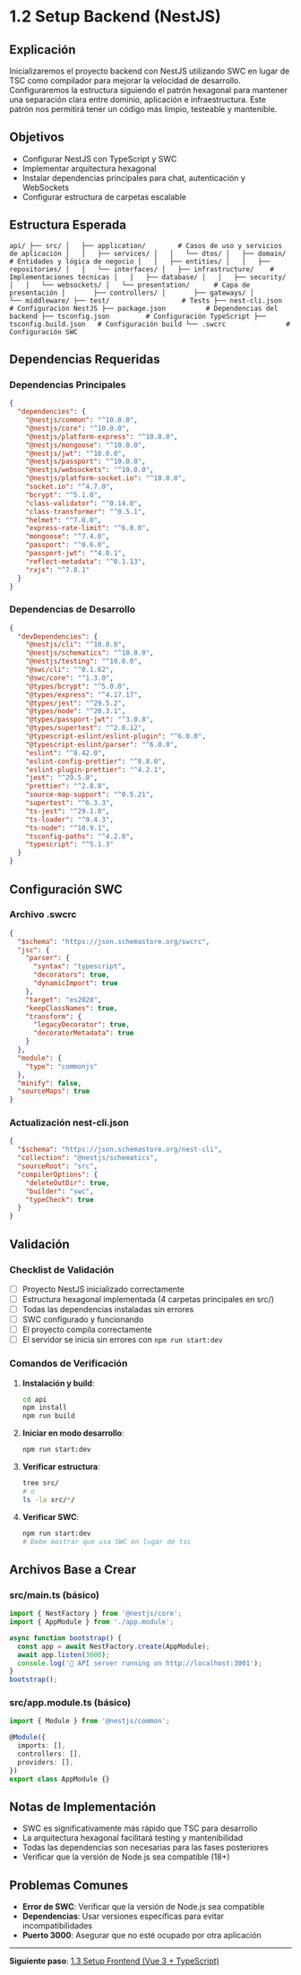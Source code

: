 # 1.2 Setup Backend (NestJS)

## Explicación

Inicializaremos el proyecto backend con NestJS utilizando SWC en lugar de TSC como compilador para mejorar la velocidad de desarrollo. Configuraremos la estructura siguiendo el patrón hexagonal para mantener una separación clara entre dominio, aplicación e infraestructura. Este patrón nos permitirá tener un código más limpio, testeable y mantenible.

## Objetivos

- Configurar NestJS con TypeScript y SWC
- Implementar arquitectura hexagonal
- Instalar dependencias principales para chat, autenticación y WebSockets
- Configurar estructura de carpetas escalable

## Estructura Esperada

`
api/
├── src/
│   ├── application/        # Casos de uso y servicios de aplicación
│   │   ├── services/
│   │   └── dtos/
│   ├── domain/            # Entidades y lógica de negocio
│   │   ├── entities/
│   │   ├── repositories/
│   │   └── interfaces/
│   ├── infrastructure/    # Implementaciones técnicas
│   │   ├── database/
│   │   ├── security/
│   │   └── websockets/
│   └── presentation/      # Capa de presentación
│       ├── controllers/
│       ├── gateways/
│       └── middleware/
├── test/                  # Tests
├── nest-cli.json         # Configuración NestJS
├── package.json          # Dependencias del backend
├── tsconfig.json         # Configuración TypeScript
├── tsconfig.build.json   # Configuración build
└── .swcrc               # Configuración SWC
`

## Dependencias Requeridas

### Dependencias Principales

```json
{
  "dependencies": {
    "@nestjs/common": "^10.0.0",
    "@nestjs/core": "^10.0.0",
    "@nestjs/platform-express": "^10.0.0",
    "@nestjs/mongoose": "^10.0.0",
    "@nestjs/jwt": "^10.0.0",
    "@nestjs/passport": "^10.0.0",
    "@nestjs/websockets": "^10.0.0",
    "@nestjs/platform-socket.io": "^10.0.0",
    "socket.io": "^4.7.0",
    "bcrypt": "^5.1.0",
    "class-validator": "^0.14.0",
    "class-transformer": "^0.5.1",
    "helmet": "^7.0.0",
    "express-rate-limit": "^6.8.0",
    "mongoose": "^7.4.0",
    "passport": "^0.6.0",
    "passport-jwt": "^4.0.1",
    "reflect-metadata": "^0.1.13",
    "rxjs": "^7.8.1"
  }
}
```

### Dependencias de Desarrollo

```json
{
  "devDependencies": {
    "@nestjs/cli": "^10.0.0",
    "@nestjs/schematics": "^10.0.0",
    "@nestjs/testing": "^10.0.0",
    "@swc/cli": "^0.1.62",
    "@swc/core": "^1.3.0",
    "@types/bcrypt": "^5.0.0",
    "@types/express": "^4.17.17",
    "@types/jest": "^29.5.2",
    "@types/node": "^20.3.1",
    "@types/passport-jwt": "^3.0.8",
    "@types/supertest": "^2.0.12",
    "@typescript-eslint/eslint-plugin": "^6.0.0",
    "@typescript-eslint/parser": "^6.0.0",
    "eslint": "^8.42.0",
    "eslint-config-prettier": "^8.8.0",
    "eslint-plugin-prettier": "^4.2.1",
    "jest": "^29.5.0",
    "prettier": "^2.8.8",
    "source-map-support": "^0.5.21",
    "supertest": "^6.3.3",
    "ts-jest": "^29.1.0",
    "ts-loader": "^9.4.3",
    "ts-node": "^10.9.1",
    "tsconfig-paths": "^4.2.0",
    "typescript": "^5.1.3"
  }
}
```

## Configuración SWC

### Archivo .swcrc

```json
{
  "$schema": "https://json.schemastore.org/swcrc",
  "jsc": {
    "parser": {
      "syntax": "typescript",
      "decorators": true,
      "dynamicImport": true
    },
    "target": "es2020",
    "keepClassNames": true,
    "transform": {
      "legacyDecorator": true,
      "decoratorMetadata": true
    }
  },
  "module": {
    "type": "commonjs"
  },
  "minify": false,
  "sourceMaps": true
}
```

### Actualización nest-cli.json

```json
{
  "$schema": "https://json.schemastore.org/nest-cli",
  "collection": "@nestjs/schematics",
  "sourceRoot": "src",
  "compilerOptions": {
    "deleteOutDir": true,
    "builder": "swc",
    "typeCheck": true
  }
}
```

## Validación

### Checklist de Validación

- [ ] Proyecto NestJS inicializado correctamente
- [ ] Estructura hexagonal implementada (4 carpetas principales en src/)
- [ ] Todas las dependencias instaladas sin errores
- [ ] SWC configurado y funcionando
- [ ] El proyecto compila correctamente
- [ ] El servidor se inicia sin errores con `npm run start:dev`

### Comandos de Verificación

1. **Instalación y build**:

   ```bash
   cd api
   npm install
   npm run build
   ```

2. **Iniciar en modo desarrollo**:

   ```bash
   npm run start:dev
   ```

3. **Verificar estructura**:

   ```bash
   tree src/
   # o
   ls -la src/*/
   ```

4. **Verificar SWC**:

   ```bash
   npm run start:dev
   # Debe mostrar que usa SWC en lugar de tsc
   ```

## Archivos Base a Crear

### src/main.ts (básico)

```typescript
import { NestFactory } from '@nestjs/core';
import { AppModule } from './app.module';

async function bootstrap() {
  const app = await NestFactory.create(AppModule);
  await app.listen(3000);
  console.log('🚀 API server running on http://localhost:3001');
}
bootstrap();
```

### src/app.module.ts (básico)

```typescript
import { Module } from '@nestjs/common';

@Module({
  imports: [],
  controllers: [],
  providers: [],
})
export class AppModule {}
```

## Notas de Implementación

- SWC es significativamente más rápido que TSC para desarrollo
- La arquitectura hexagonal facilitará testing y mantenibilidad
- Todas las dependencias son necesarias para las fases posteriores
- Verificar que la versión de Node.js sea compatible (18+)

## Problemas Comunes

- **Error de SWC**: Verificar que la versión de Node.js sea compatible
- **Dependencias**: Usar versiones específicas para evitar incompatibilidades
- **Puerto 3000**: Asegurar que no esté ocupado por otra aplicación

---

**Siguiente paso**: [1.3 Setup Frontend (Vue 3 + TypeScript)](./step-1.3-frontend-setup.md)
